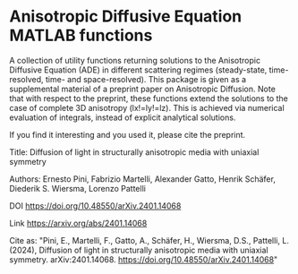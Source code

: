 # Anisotropic Diffusive Equation MATLAB functions

A collection of utility functions returning solutions to the Anisotropic Diffusive Equation (ADE) in different scattering regimes (steady-state, time-resolved, time- and space-resolved).
This package is given as a supplemental material of a preprint paper on Anisotropic Diffusion.
Note that with respect to the preprint, these functions extend the solutions to the case of complete 3D anisotropy (lx!=ly!=lz). This is achieved via numerical evaluation of integrals, instead of explicit analytical solutions.

If you find it interesting and you used it, please cite the preprint.

Title: Diffusion of light in structurally anisotropic media with uniaxial symmetry

Authors: Ernesto Pini, Fabrizio Martelli, Alexander Gatto, Henrik Schäfer, Diederik S. Wiersma, Lorenzo Pattelli

DOI https://doi.org/10.48550/arXiv.2401.14068

Link https://arxiv.org/abs/2401.14068

Cite as: 
"Pini, E., Martelli, F., Gatto, A., Schäfer, H., Wiersma, D.S., Pattelli, L. (2024), Diffusion of light in structurally anisotropic media with uniaxial symmetry. arXiv:2401.14068. https://doi.org/10.48550/arXiv.2401.14068" 
